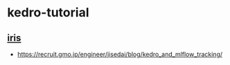 # kedro-tutorial

## [iris](./iris)

- https://recruit.gmo.jp/engineer/jisedai/blog/kedro_and_mlflow_tracking/
